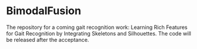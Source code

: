 # BimodalFusion
The repository for a coming gait recognition work: Learning Rich Features for Gait Recognition by Integrating Skeletons and Silhouettes.
The code will be released after the acceptance.
